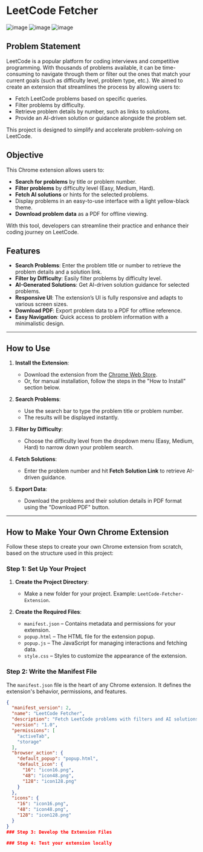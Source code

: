 # LeetCode Fetcher
![image](https://github.com/user-attachments/assets/9af9b49b-292b-4e7c-9e16-1195ded480e5)
![image](https://github.com/user-attachments/assets/22870a52-c0fd-434c-affe-fa00203f342c)
![image](https://github.com/user-attachments/assets/b9f1650b-7403-45ed-aff6-8f4dc5aa6247)

## Problem Statement

LeetCode is a popular platform for coding interviews and competitive programming. With thousands of problems available, it can be time-consuming to navigate through them or filter out the ones that match your current goals (such as difficulty level, problem type, etc.). We aimed to create an extension that streamlines the process by allowing users to:

- Fetch LeetCode problems based on specific queries.
- Filter problems by difficulty.
- Retrieve problem details by number, such as links to solutions.
- Provide an AI-driven solution or guidance alongside the problem set.

This project is designed to simplify and accelerate problem-solving on LeetCode.

## Objective

This Chrome extension allows users to:
- **Search for problems** by title or problem number.
- **Filter problems** by difficulty level (Easy, Medium, Hard).
- **Fetch AI solutions** or hints for the selected problems.
- Display problems in an easy-to-use interface with a light yellow-black theme.
- **Download problem data** as a PDF for offline viewing.

With this tool, developers can streamline their practice and enhance their coding journey on LeetCode.

## Features

- **Search Problems**: Enter the problem title or number to retrieve the problem details and a solution link.
- **Filter by Difficulty**: Easily filter problems by difficulty level.
- **AI-Generated Solutions**: Get AI-driven solution guidance for selected problems.
- **Responsive UI**: The extension’s UI is fully responsive and adapts to various screen sizes.
- **Download PDF**: Export problem data to a PDF for offline reference.
- **Easy Navigation**: Quick access to problem information with a minimalistic design.

---

## How to Use

1. **Install the Extension**: 
   - Download the extension from the [Chrome Web Store](#link-to-your-extension).
   - Or, for manual installation, follow the steps in the "How to Install" section below.

2. **Search Problems**: 
   - Use the search bar to type the problem title or problem number.
   - The results will be displayed instantly.

3. **Filter by Difficulty**: 
   - Choose the difficulty level from the dropdown menu (Easy, Medium, Hard) to narrow down your problem search.

4. **Fetch Solutions**:
   - Enter the problem number and hit **Fetch Solution Link** to retrieve AI-driven guidance.

5. **Export Data**:
   - Download the problems and their solution details in PDF format using the "Download PDF" button.

---

## How to Make Your Own Chrome Extension

Follow these steps to create your own Chrome extension from scratch, based on the structure used in this project:

### Step 1: Set Up Your Project

1. **Create the Project Directory**:
   - Make a new folder for your project. Example: `LeetCode-Fetcher-Extension`.

2. **Create the Required Files**:
   - `manifest.json` – Contains metadata and permissions for your extension.
   - `popup.html` – The HTML file for the extension popup.
   - `popup.js` – The JavaScript for managing interactions and fetching data.
   - `style.css` – Styles to customize the appearance of the extension.

### Step 2: Write the Manifest File

The `manifest.json` file is the heart of any Chrome extension. It defines the extension's behavior, permissions, and features.

```json
{
  "manifest_version": 2,
  "name": "LeetCode Fetcher",
  "description": "Fetch LeetCode problems with filters and AI solutions",
  "version": "1.0",
  "permissions": [
    "activeTab",
    "storage"
  ],
  "browser_action": {
    "default_popup": "popup.html",
    "default_icon": {
      "16": "icon16.png",
      "48": "icon48.png",
      "128": "icon128.png"
    }
  },
  "icons": {
    "16": "icon16.png",
    "48": "icon48.png",
    "128": "icon128.png"
  }
}
### Step 3: Develop the Extension Files

### Step 4: Test your extension locally
